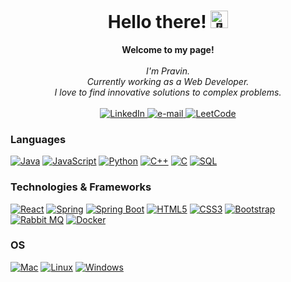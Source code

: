 <h1 align="center">Hello there! <img src="https://github.com/wervlad/wervlad/assets/24524555/766d336d-b87d-44ba-807c-c51de2bc6b4d" width="28px" alt="👋"></h1>

<p align="center">
    <b>Welcome to my page!</b><br><br>
    <i>
        I'm Pravin.<br>
        Currently working as a Web Developer.<br>
        I love to find innovative solutions to complex problems.<br>
    </i><br>
    <a href="https://www.linkedin.com/in/pravin90/">
        <img src="https://img.shields.io/badge/LinkedIn-blue?style=flat-square&logo=linkedin" alt="LinkedIn">
    </a>
    <a href="mailto:singh.pravin1996@gmail.com">
        <img src="https://img.shields.io/badge/Email-blue?style=flat-square&logo=gmail&logoColor=white" alt="e-mail">
    </a>
    <a href="https://leetcode.com/pravin9033/">
        <img src="https://img.shields.io/badge/LeetCode-blue?style=flat-square&logo=LeetCode" alt="LeetCode">
    </a>
</p>

### Languages
[![Java](https://img.shields.io/badge/java-black?style=for-the-badge&logo=openjdk)](https://github.com/pravin9033)
[![JavaScript](https://img.shields.io/badge/javascript-black?style=for-the-badge&logo=javascript)](https://github.com/pravin9033)
[![Python](https://img.shields.io/badge/python-black?style=for-the-badge&logo=python)](https://github.com/pravin9033)
[![C++](https://img.shields.io/badge/c++-black?style=for-the-badge&logo=cplusplus)](https://github.com/pravin9033)
[![C](https://img.shields.io/badge/c-black?style=for-the-badge&logo=c)](https://github.com/pravin9033)
[![SQL](https://img.shields.io/badge/sql-black?style=for-the-badge&logo=mysql)](https://github.com/pravin9033)

### Technologies & Frameworks
[![React](https://img.shields.io/badge/react-black?style=for-the-badge&logo=react)](https://github.com/pravin9033)
[![Spring](https://img.shields.io/badge/Spring-black?style=for-the-badge&logo=spring)](https://github.com/pravin9033)
[![Spring Boot](https://img.shields.io/badge/Spring%20Boot-black?style=for-the-badge&logo=springboot)](https://github.com/pravin9033)
[![HTML5](https://img.shields.io/badge/html5-black?style=for-the-badge&logo=html5)](https://github.com/pravin9033)
[![CSS3](https://img.shields.io/badge/css3-black?style=for-the-badge&logo=css3)](https://github.com/pravin9033)
[![Bootstrap](https://img.shields.io/badge/Bootstrap-black?style=for-the-badge&logo=bootstrap)](https://github.com/pravin9033)
[![Rabbit MQ](https://img.shields.io/badge/Rabbit%20MQ-black?style=for-the-badge&logo=rabbitmq)](https://github.com/pravin9033)
[![Docker](https://img.shields.io/badge/docker-black?style=for-the-badge&logo=docker)](https://github.com/pravin9033)

### OS
[![Mac](https://img.shields.io/badge/Mac%20OS-black?style=for-the-badge&logo=macos)](https://github.com/wervlad)
[![Linux](https://img.shields.io/badge/linux-black?style=for-the-badge&logo=Linux)](https://github.com/wervlad)
[![Windows](https://img.shields.io/badge/Windows-black?style=for-the-badge&logo=Windows)](https://github.com/pravin9033)




